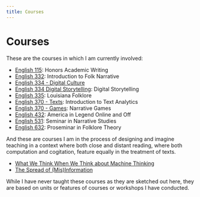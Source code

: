 ```yaml
---
title: Courses
---
```


# Courses

These are the courses in which I am currently involved:

* [English 115](115/index.md): Honors Academic Writing
* [English 332](332/index.md): Introduction to Folk Narrative
* [English 334 - Digital Culture](334-cultures/index.md)
* [English 334 Digital Storytelling](334-storytelling/index.md): Digital Storytelling
* [English 335](courses/335/index.md): Louisiana Folklore
* [English 370 - Texts](370-ta/index.md): Introduction to Text Analytics
* [English 370 - Games](370-games-syllabus.md): Narrative Games
* [English 432](432-syllabus.md): America in Legend Online and Off
* [English 531](531/index.md): Seminar in Narrative Studies
* [English 632](632/index.md): Proseminar in Folklore Theory

And these are courses I am in the process of designing and imagine teaching in a context where both close and distant reading, where both computation and cogitation, feature equally in the treatment of texts.

* [What We Think When We Think about Machine Thinking](qh300/index.md)
* [The Spread of (Mis)Information](qh400/index.md)

While I have never taught these courses as they are sketched out here, they are based on units or features of courses or workshops I have conducted.